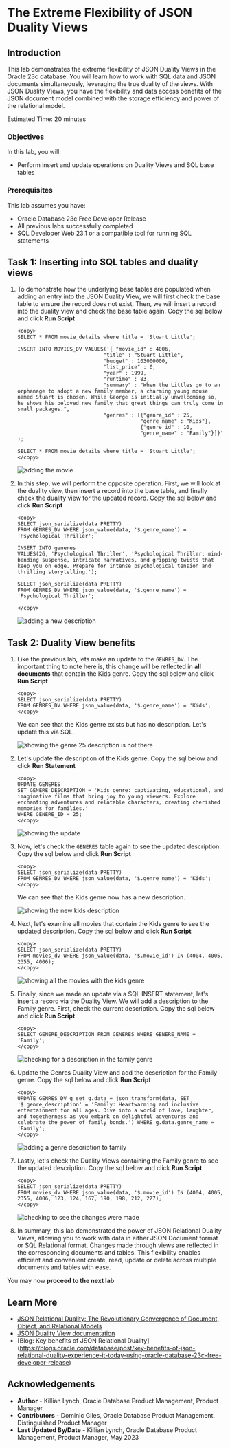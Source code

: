 # The Extreme Flexibility of JSON Duality Views

## Introduction

This lab demonstrates the extreme flexibility of JSON Duality Views in the Oracle 23c database. You will learn how to work with SQL data and JSON documents simultaneously, leveraging the true duality of the views. With JSON Duality Views, you have the flexibility and data access benefits of the JSON document model combined with the storage efficiency and power of the relational model.

Estimated Time: 20 minutes

### Objectives

In this lab, you will:

* Perform insert and update operations on Duality Views and SQL base tables

### Prerequisites

This lab assumes you have:

* Oracle Database 23c Free Developer Release
* All previous labs successfully completed
* SQL Developer Web 23.1 or a compatible tool for running SQL statements


## Task 1: Inserting into SQL tables and duality views
1. To demonstrate how the underlying base tables are populated when adding an entry into the JSON Duality View, we will first check the base table to ensure the record does not exist. Then, we will insert a record into the duality view and check the base table again. Copy the sql below and click **Run Script**

    ```
    <copy>
    SELECT * FROM movie_details where title = 'Stuart Little';

    INSERT INTO MOVIES_DV VALUES('{ "movie_id" : 4006,
                                "title" : "Stuart Little",
                                "budget" : 103000000,
                                "list_price" : 0,
                                "year" : 1999,
                                "runtime" : 83,
                                "summary" : "When the Littles go to an orphanage to adopt a new family member, a charming young mouse named Stuart is chosen. While George is initially unwelcoming so, he shows his beloved new family that great things can truly come in small packages.",
                                "genres" : [{"genre_id" : 25,
                                            "genre_name" : "Kids"},
                                            {"genre_id" : 10,
                                            "genre_name" : "Family"}]}'
    );

    SELECT * FROM movie_details where title = 'Stuart Little';
    </copy>
    ```
    ![adding the movie](images/little.png " ")

2. In this step, we will perform the opposite operation. First, we will look at the duality view, then insert a record into the base table, and finally check the duality view for the updated record. Copy the sql below and click **Run Script**
    ```
    <copy>
    SELECT json_serialize(data PRETTY)
    FROM GENRES_DV WHERE json_value(data, '$.genre_name') = 'Psychological Thriller';

    INSERT INTO generes
    VALUES(26, 'Psychological Thriller', 'Psychological Thriller: mind-bending suspense, intricate narratives, and gripping twists that keep you on edge. Prepare for intense psychological tension and thrilling storytelling.');

    SELECT json_serialize(data PRETTY)
    FROM GENRES_DV WHERE json_value(data, '$.genre_name') = 'Psychological Thriller';

    </copy>
    ```
    
    ![adding a new description](images/psy_thriller.png " ")

## Task 2: Duality View benefits

1. Like the previous lab, lets make an update to the `GENRES_DV`. The important thing to note here is, this change will be reflected in **all documents** that contain the Kids genre. Copy the sql below and click **Run Script**

    ```
    <copy>
    SELECT json_serialize(data PRETTY)
    FROM GENRES_DV WHERE json_value(data, '$.genre_name') = 'Kids';
    </copy>
    ```
    We can see that the Kids genre exists but has no description. Let's update this via SQL.

    ![showing the genre 25 description is not there](images/no_description.png " ")

2. Let's update the description of the Kids genre. Copy the sql below and click **Run Statement**
 
    ```
    <copy>
    UPDATE GENERES
    SET GENERE_DESCRIPTION = 'Kids genre: captivating, educational, and imaginative films that bring joy to young viewers. Explore enchanting adventures and relatable characters, creating cherished memories for families.'
    WHERE GENERE_ID = 25;
    </copy>
    ```
    ![showing the update ](images/kids_description.png " ")

3. Now, let's check the `GENERES` table again to see the updated description. Copy the sql below and click **Run Script**
    ```
    <copy>
    SELECT json_serialize(data PRETTY)
    FROM GENRES_DV WHERE json_value(data, '$.genre_name') = 'Kids';
    </copy>
    ```
    We can see that the Kids genre now has a new description.

    ![showing the new kids description](images/new_kids_genre.png " ")

4. Next, let's examine all movies that contain the Kids genre to see the updated description. Copy the sql below and click **Run Script**
    ```
    <copy>
    SELECT json_serialize(data PRETTY)
    FROM movies_dv WHERE json_value(data, '$.movie_id') IN (4004, 4005, 2355, 4006);
    </copy>
    ```
    ![showing all the movies with the kids genre](images/updated_kids_description.png " ")

5. Finally, since we made an update via a SQL INSERT statement, let's insert a record via the Duality View. We will add a description to the Family genre. First, check the current description. Copy the sql below and click **Run Script**

    ```
    <copy>
    SELECT GENERE_DESCRIPTION FROM GENERES WHERE GENERE_NAME = 'Family';
    </copy>
    ```
    ![checking for a description in the family genre](images/fam_description.png " ")

6. Update the Genres Duality View and add the description for the Family genre. Copy the sql below and click **Run Script**
    ```
    <copy>
    UPDATE GENRES_DV g set g.data = json_transform(data, SET '$.genre_description' = 'Family: Heartwarming and inclusive entertainment for all ages. Dive into a world of love, laughter, and togetherness as you embark on delightful adventures and celebrate the power of family bonds.') WHERE g.data.genre_name = 'Family';
    </copy>
    ```
    ![adding a genre description to family](images/family_update.png " ")

7. Lastly, let's check the Duality Views containing the Family genre to see the updated description. Copy the sql below and click **Run Script**
    ```
    <copy>
    SELECT json_serialize(data PRETTY)
    FROM movies_dv WHERE json_value(data, '$.movie_id') IN (4004, 4005, 2355, 4006, 123, 124, 167, 190, 198, 212, 227);
    </copy>
    ```
    ![checking to see the changes were made](images/family_proof.png " ")



8. In summary, this lab demonstrated the power of JSON Relational Duality Views, allowing you to work with data in either JSON Document format or SQL Relational format. Changes made through views are reflected in the corresponding documents and tables. This flexibility enables efficient and convenient create, read, update or delete across multiple documents and tables with ease.

You may now **proceed to the next lab** 

## Learn More

* [JSON Relational Duality: The Revolutionary Convergence of Document, Object, and Relational Models](https://blogs.oracle.com/database/post/json-relational-duality-app-dev)
* [JSON Duality View documentation](http://docs.oracle.com)
* [Blog: Key benefits of JSON Relational Duality] (https://blogs.oracle.com/database/post/key-benefits-of-json-relational-duality-experience-it-today-using-oracle-database-23c-free-developer-release)

## Acknowledgements
* **Author** - Killian Lynch, Oracle Database Product Management, Product Manager
* **Contributors** - Dominic Giles, Oracle Database Product Management, Distinguished Product Manager
* **Last Updated By/Date** - Killian Lynch, Oracle Database Product Management, Product Manager, May 2023


